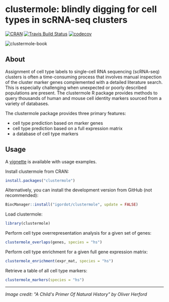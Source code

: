 # clustermole: blindly digging for cell types in scRNA-seq clusters

[![CRAN](https://www.r-pkg.org/badges/version/clustermole)](https://cran.r-project.org/package=clustermole)
[![Travis Build Status](https://travis-ci.org/igordot/clustermole.svg?branch=master)](https://travis-ci.org/igordot/clustermole)
[![codecov](https://codecov.io/gh/igordot/clustermole/branch/master/graph/badge.svg)](https://codecov.io/gh/igordot/clustermole)

![clustermole-book](https://user-images.githubusercontent.com/6363505/72761156-12414280-3ba9-11ea-87de-57ff6cd690bb.png)

## About

Assignment of cell type labels to single-cell RNA sequencing (scRNA-seq) clusters is often a time-consuming process that involves manual inspection of the cluster marker genes complemented with a detailed literature search. This is especially challenging when unexpected or poorly described populations are present. The clustermole R package provides methods to query thousands of human and mouse cell identity markers sourced from a variety of databases.

The clustermole package provides three primary features:

* cell type prediction based on marker genes
* cell type prediction based on a full expression matrix
* a database of cell type markers

## Usage

A [vignette](https://CRAN.R-project.org/package=clustermole/vignettes/clustermole-intro.html) is available with usage examples.

Install clustermole from CRAN:

```r
install.packages("clustermole")
```

Alternatively, you can install the development version from GitHub (not recommended):

```r
BiocManager::install("igordot/clustermole", update = FALSE)
```

Load clustermole:

```r
library(clustermole)
```

Perform cell type overrepresentation analysis for a given set of genes:

```r
clustermole_overlaps(genes, species = "hs")
```

Perform cell type enrichment for a given full gene expression matrix:

```r
clustermole_enrichment(expr_mat, species = "hs")
```

Retrieve a table of all cell type markers:

```r
clustermole_markers(species = "hs")
```

---

*Image credit: "A Child's Primer Of Natural History" by Oliver Herford*
